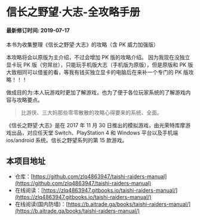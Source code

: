 # 信长之野望·大志-全攻略手册

#### 最新修订时间: 2019-07-17

本书为收集整理《信长之野望·大志》的攻略（含 PK 威力加强版）

本攻略将会以原版为主介绍，不过会增加 PK 版的攻略介绍。
因为我现在没独立显卡玩 PK 版（穷屌丝），只能玩手机版大志（手机版为原版），但是原版和 PK 版大致相同可以借鉴的看，等我有钱买独立显卡的电脑后在来补一个专门的 PK 版攻略！！！

做成目的为:本人玩游戏时更加了解游戏，也为了便于各位玩家系统的了解游戏内容与攻略要点。

> 比游侠、三大妈那些零零散散的攻略心得要来的系统、全面。

《信长之野望·大志》是在 2017 年 11 月 30 日推出的模拟游戏，由光荣特库摩游戏出品，对应任天堂 Switch、PlayStation 4 和 Windows 平台以及手机端 ios/android 系统。信长之野望系列的第 15 款游戏。

## 本项目地址

- 仓库：[https://github.com/zlq4863947/taishi-raiders-manual](https://github.com/zlq4863947/taishi-raiders-manual)
- 在线阅读：[https://zlq4863947.gitbooks.io/taishi-raiders-manual/](https://zlq4863947.gitbooks.io/taishi-raiders-manual/)
- 在线阅读(国内防墙)：[https://b.aitrade.ga/books/taishi-raiders-manual/](https://b.aitrade.ga/books/taishi-raiders-manual/)
